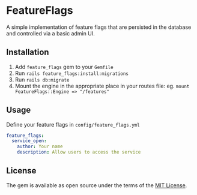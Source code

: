 # FeatureFlags

A simple implementation of feature flags that are persisted in the database and controlled via
a basic admin UI.

## Installation

1. Add `feature_flags` gem to your `Gemfile`
1. Run `rails feature_flags:install:migrations`
1. Run `rails db:migrate`
1. Mount the engine in the appropriate place in your routes file: eg. `mount FeatureFlags::Engine => "/features"`

## Usage

Define your feature flags in `config/feature_flags.yml`

```yaml
feature_flags:
  service_open:
    author: Your name
    description: Allow users to access the service
```

## License

The gem is available as open source under the terms of the [MIT License](https://opensource.org/licenses/MIT).
